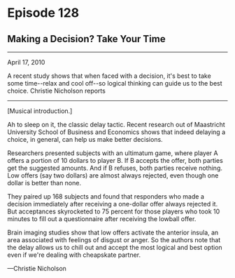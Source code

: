 # Episode 128

## Making a Decision? Take Your Time

---

April 17, 2010

A recent study shows that when faced with a decision, it's best to take some time--relax and cool off--so logical thinking can guide us to the best choice. Christie Nicholson reports

---

[Musical introduction.]

Ah to sleep on it, the classic delay tactic. Recent research out of Maastricht University School of Business and Economics shows that indeed delaying a choice, in general, can help us make better decisions.

Researchers presented subjects with an ultimatum game, where player A offers a portion of 10 dollars to player B. If B accepts the offer, both parties get the suggested amounts. And if B refuses, both parties receive nothing. Low offers (say two dollars) are almost always rejected, even though one dollar is better than none.

They paired up 168 subjects and found that responders who made a decision immediately after receiving a one-dollar offer always rejected it. But acceptances skyrocketed to 75 percent for those players who took 10 minutes to fill out a questionnaire after receiving the lowball offer.

Brain imaging studies show that low offers activate the anterior insula, an area associated with feelings of disgust or anger. So the authors note that the delay allows us to chill out and accept the most logical and best option even if we're dealing with cheapskate partner.

—Christie Nicholson

